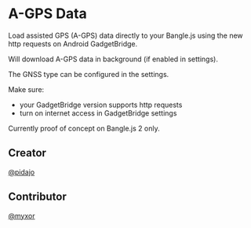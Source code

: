 # A-GPS Data

Load assisted GPS (A-GPS) data directly to your Bangle.js using the new http requests on Android GadgetBridge.

Will download A-GPS data in background (if enabled in settings).

The GNSS type can be configured in the settings.

Make sure:
* your GadgetBridge version supports http requests
* turn on internet access in GadgetBridge settings

Currently proof of concept on Bangle.js 2 only.

## Creator
[@pidajo](https://github.com/pidajo)

## Contributor
[@myxor](https://github.com/myxor)
